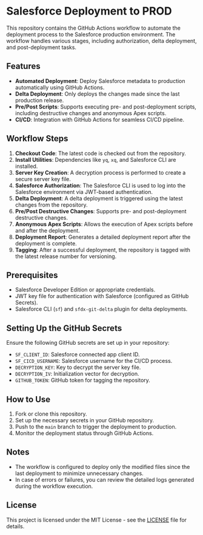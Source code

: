 # Salesforce Deployment to PROD

This repository contains the GitHub Actions workflow to automate the deployment process to the Salesforce production environment. The workflow handles various stages, including authorization, delta deployment, and post-deployment tasks.

## Features

- **Automated Deployment**: Deploy Salesforce metadata to production automatically using GitHub Actions.
- **Delta Deployment**: Only deploys the changes made since the last production release.
- **Pre/Post Scripts**: Supports executing pre- and post-deployment scripts, including destructive changes and anonymous Apex scripts.
- **CI/CD**: Integration with GitHub Actions for seamless CI/CD pipeline.

## Workflow Steps

1. **Checkout Code**: The latest code is checked out from the repository.
2. **Install Utilities**: Dependencies like `yq`, `xq`, and Salesforce CLI are installed.
3. **Server Key Creation**: A decryption process is performed to create a secure server key file.
4. **Salesforce Authorization**: The Salesforce CLI is used to log into the Salesforce environment via JWT-based authentication.
5. **Delta Deployment**: A delta deployment is triggered using the latest changes from the repository.
6. **Pre/Post Destructive Changes**: Supports pre- and post-deployment destructive changes.
7. **Anonymous Apex Scripts**: Allows the execution of Apex scripts before and after the deployment.
8. **Deployment Report**: Generates a detailed deployment report after the deployment is complete.
9. **Tagging**: After a successful deployment, the repository is tagged with the latest release number for versioning.

## Prerequisites

- Salesforce Developer Edition or appropriate credentials.
- JWT key file for authentication with Salesforce (configured as GitHub Secrets).
- Salesforce CLI (`sf`) and `sfdx-git-delta` plugin for delta deployments.

## Setting Up the GitHub Secrets

Ensure the following GitHub secrets are set up in your repository:

- `SF_CLIENT_ID`: Salesforce connected app client ID.
- `SF_CICD_USERNAME`: Salesforce username for the CI/CD process.
- `DECRYPTION_KEY`: Key to decrypt the server key file.
- `DECRYPTION_IV`: Initialization vector for decryption.
- `GITHUB_TOKEN`: GitHub token for tagging the repository.

## How to Use

1. Fork or clone this repository.
2. Set up the necessary secrets in your GitHub repository.
3. Push to the `main` branch to trigger the deployment to production.
4. Monitor the deployment status through GitHub Actions.

## Notes

- The workflow is configured to deploy only the modified files since the last deployment to minimize unnecessary changes.
- In case of errors or failures, you can review the detailed logs generated during the workflow execution.

## License

This project is licensed under the MIT License - see the [LICENSE](LICENSE) file for details.

